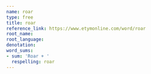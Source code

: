 ```yaml
---
name: roar
type: free
title: roar
reference_link: https://www.etymonline.com/word/roar
root_name: 
root_language: 
denotation: 
word_sums:
- sum: 'Roar + '
  respelling: roar
---
```

